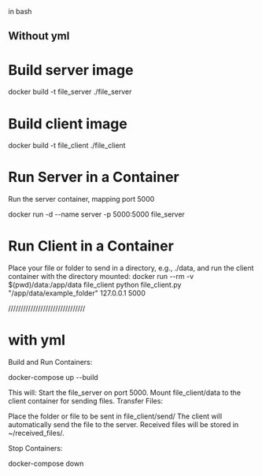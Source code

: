 
in bash
## Without yml

# Build server image
docker build -t file_server ./file_server

# Build client image
docker build -t file_client ./file_client

# Run Server in a Container
Run the server container, mapping port 5000

docker run -d --name server -p 5000:5000 file_server


# Run Client in a Container
Place your file or folder to send in a directory, e.g., ./data, and run the client container with the directory mounted:
docker run --rm -v $(pwd)/data:/app/data file_client python file_client.py "/app/data/example_folder" 127.0.0.1 5000

///////////////////////////////

# with yml 

Build and Run Containers:

docker-compose up --build

This will:
Start the file_server on port 5000.
Mount file_client/data to the client container for sending files.
Transfer Files:

Place the folder or file to be sent in file_client/send/
The client will automatically send the file to the server.
Received files will be stored in ~/received_files/.

Stop Containers:

docker-compose down
